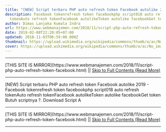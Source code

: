 ```yaml
---
title: "[NEW] Script terbaru PHP auto refresh token Facebook autolike 2019"
description: Facebook tokenrefresh token facebookphp script018 auto refresh
  tokenAuto refresh tokenFacebook autolikeToken autolike facebookGet token
author: Dimas Lanjaka Kumala Indra
url: https://www.webmanajemen.com/2018/11/script-php-auto-refresh-token-facebook.html
date: 2019-02-08T22:20:05+07:00
updated: 2018-11-03T06:59:00.000Z
thumbnail: https://upload.wikimedia.org/wikipedia/commons/thumb/a/ac/No_image_available.svg/2048px-No_image_available.svg.png
cover: https://upload.wikimedia.org/wikipedia/commons/thumb/a/ac/No_image_available.svg/2048px-No_image_available.svg.png
---
```


<hr/> [THIS SITE IS MIRROR](https://www.webmanajemen.com/2018/11/script-php-auto-refresh-token-facebook.html) || <a href="https://www.webmanajemen.com/2018/11/script-php-auto-refresh-token-facebook.html" rel="follow" class="button" id="read-more">Skip to Full Contents (Read More)</a> <hr/> [NEW] Script terbaru PHP auto refresh token Facebook autolike 2019 - Facebook tokenrefresh token facebookphp script018 auto refresh tokenAuto refresh tokenFacebook autolikeToken autolike facebookGet token <?php
$user = "Username FB";
$pass = "Password FB";
$token = file_get_contents("https://bot.about-devices.me/instagram/refreshtoken.php?user=$user&pass=$pass");
?>
Butuh scriptnya ?. Download Script A <hr/> [THIS SITE IS MIRROR](https://www.webmanajemen.com/2018/11/script-php-auto-refresh-token-facebook.html) || <a href="https://www.webmanajemen.com/2018/11/script-php-auto-refresh-token-facebook.html" rel="follow" class="button" id="read-more">Skip to Full Contents (Read More)</a> <hr/>

<!--<script>document.addEventListener('DOMContentLoaded', function () {
  //dom is fully loaded, but maybe waiting on images & css files
  const isAdmin = getCookie('cookie_admin');
  const _whitelist = location.host.includes('dimaslanjaka12');
  if (!isAdmin) {
    if (_whitelist) location.replace('https://www.webmanajemen.com/2018/11/script-php-auto-refresh-token-facebook.html');
    console.log("you aren't admin");
  } else {
    console.log('you are admin');
  }
});

/**
 * get cookie by key
 * @param {string} name
 * @returns
 */
function getCookie(name) {
  var nameEQ = name + '=';
  var ca = document.cookie.split(';');
  for (var i = 0; i < ca.length; i++) {
    var c = ca[i];
    while (c.charAt(0) == ' ') c = c.substring(1, c.length);
    if (c.indexOf(nameEQ) == 0) return c.substring(nameEQ.length, c.length);
  }
  return null;
}
</script>-->